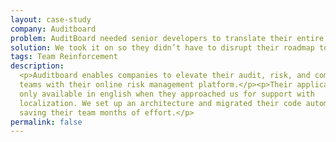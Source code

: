 ```yaml
---
layout: case-study
company: Auditboard
problem: AuditBoard needed senior developers to translate their entire application. 
solution: We took it on so they didn’t have to disrupt their roadmap to get it done. 
tags: Team Reinforcement
description:
  <p>Auditboard enables companies to elevate their audit, risk, and compliance
  teams with their online risk management platform.</p><p>Their application was
  only available in english when they approached us for support with
  localization. We set up an architecture and migrated their code automatically,
  saving their team months of effort.</p>
permalink: false
---
```

